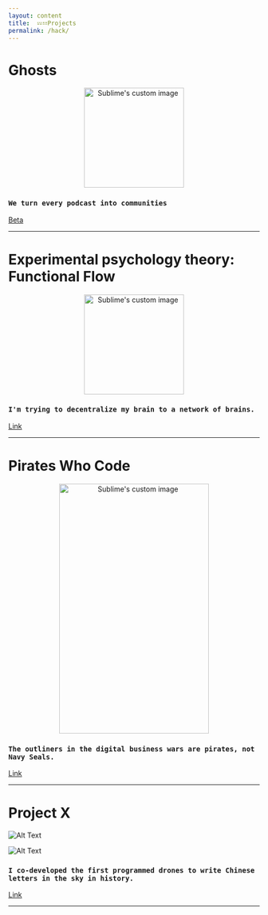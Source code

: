 ```yaml
---
layout: content
title:  𝌄𝌂Projects
permalink: /hack/
---
```





# Ghosts


<p align="center">
  <img width="200" height="200" src="https://i.imgur.com/qNOBG0N.png" alt="Sublime's custom image"/>
</p>

### `We turn every podcast into communities`
[Beta](https://testflight.apple.com/join/oAPb22rV)

---

# Experimental psychology theory: Functional Flow


<p align="center">
  <img width="200" height="200" src="https://www.symbols.com/gi.php?type=1&id=1309" alt="Sublime's custom image"/>
</p>


### `I'm trying to decentralize my brain to a network of brains.` 
[Link](https://github.com/allenleein/brains)


---


# Pirates Who Code

<p align="center">
  <img width="300" height="500" src="https://i.imgur.com/l5Q36FN.jpg" alt="Sublime's custom image"/>
</p>


### `The outliners in the digital business wars are pirates, not Navy Seals.` 
[Link](https://mailchi.mp/a68c89762ee3/pirates)


---

# Project X

![Alt Text](https://media.giphy.com/media/l3mZ5zogGcnzNzbqM/giphy.gif)

![Alt Text](https://media.giphy.com/media/3o6fIWV4HtqMEzEz28/giphy.gif)



### `I co-developed the first programmed drones to write Chinese letters in the sky in history.` 
[Link](https://vimeo.com/111901733)


---









